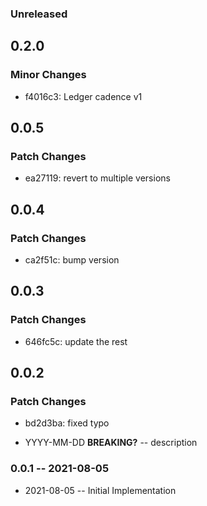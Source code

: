 ### Unreleased

## 0.2.0

### Minor Changes

- f4016c3: Ledger cadence v1

## 0.0.5

### Patch Changes

- ea27119: revert to multiple versions

## 0.0.4

### Patch Changes

- ca2f51c: bump version

## 0.0.3

### Patch Changes

- 646fc5c: update the rest

## 0.0.2

### Patch Changes

- bd2d3ba: fixed typo

- YYYY-MM-DD **BREAKING?** -- description

### 0.0.1 -- 2021-08-05

- 2021-08-05 -- Initial Implementation
